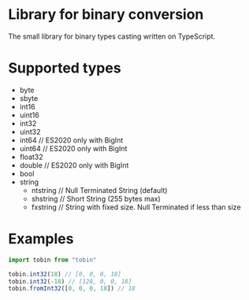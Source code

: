 # Library for binary conversion
The small library for binary types casting written on TypeScript.  

# Supported types

- byte
- sbyte
- int16
- uint16
- int32
- uint32
- int64 // ES2020 only with BigInt
- uint64 // ES2020 only with BigInt
- float32
- double // ES2020 only with BigInt
- bool
- string
    - ntstring // Null Terminated String (default)
    - shstring // Short String (255 bytes max)
    - fxstring // String with fixed size. Null Terminated if less than size

# Examples

```javascript
import tobin from "tobin"

tobin.int32(18) // [0, 0, 0, 18]
tobin.int32(-18) // [128, 0, 0, 18]
tobin.fromInt32([0, 0, 0, 18]) // 18
```
